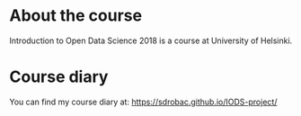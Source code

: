 
About the course
================

Introduction to Open Data Science 2018 is a course at University of Helsinki.

Course diary
============

You can find my course diary at: <https://sdrobac.github.io/IODS-project/>
